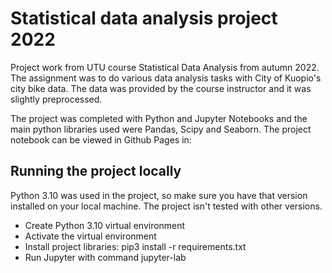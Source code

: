 # Statistical data analysis project 2022
Project work from UTU course Statistical Data Analysis from autumn 2022. The assignment was to do various data analysis tasks with City of Kuopio's city bike data. The data was provided by the course instructor and it was slightly preprocessed.

The project was completed with Python and Jupyter Notebooks and the main python libraries used were Pandas, Scipy and Seaborn. The project notebook can be viewed in Github Pages in:

## Running the project locally

Python 3.10 was used in the project, so make sure you have that version installed on your local machine. The project isn't tested with other versions. 
- Create Python 3.10 virtual environment
- Activate the virtual environment
- Install project libraries: pip3 install -r requirements.txt
- Run Jupyter with command jupyter-lab



